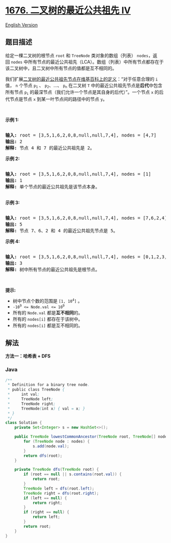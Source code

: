 # [1676. 二叉树的最近公共祖先 IV](https://leetcode.cn/problems/lowest-common-ancestor-of-a-binary-tree-iv)

[English Version](/solution/1600-1699/1676.Lowest%20Common%20Ancestor%20of%20a%20Binary%20Tree%20IV/README_EN.md)

## 题目描述

<p>给定一棵二叉树的根节点 <code>root</code> 和 <code>TreeNode</code> 类对象的数组（列表） <code>nodes</code>，返回<em> </em><code>nodes</code> 中所有节点的最近公共祖先（LCA）。数组（列表）中所有节点都存在于该二叉树中，且二叉树中所有节点的值都是互不相同的。</p>

<p>我们扩展<a href="https://en.wikipedia.org/wiki/Lowest_common_ancestor" target="_blank">二叉树的最近公共祖先节点在维基百科上的定义</a>：“对于任意合理的 <code>i</code> 值， <code>n</code> 个节点 <code>p<sub>1</sub></code> 、 <code>p<sub>2</sub></code>、...、 <code>p<sub>n</sub></code> 在二叉树 <code>T</code> 中的最近公共祖先节点是<strong>后代</strong>中包含所有节点 <code>p<sub>i</sub></code> 的最深节点（我们允许一个节点是其自身的后代）”。一个节点 <code>x</code> 的后代节点是节点 <code>x</code> 到某一叶节点间的路径中的节点 <code>y</code>。</p>

<p> </p>

<p><strong>示例 1:</strong></p>
<img alt="" src="https://fastly.jsdelivr.net/gh/doocs/leetcode@main/solution/1600-1699/1676.Lowest%20Common%20Ancestor%20of%20a%20Binary%20Tree%20IV/images/binarytree.png">
<pre><strong>输入:</strong> root = [3,5,1,6,2,0,8,null,null,7,4], nodes = [4,7]
<strong>输出:</strong> 2
<strong>解释:</strong> 节点 4 和 7 的最近公共祖先是 2。
</pre>

<p><strong>示例 2:</strong></p>
<img alt="" src="https://fastly.jsdelivr.net/gh/doocs/leetcode@main/solution/1600-1699/1676.Lowest%20Common%20Ancestor%20of%20a%20Binary%20Tree%20IV/images/binarytree.png">
<pre><strong>输入:</strong> root = [3,5,1,6,2,0,8,null,null,7,4], nodes = [1]
<strong>输出:</strong> 1
<strong>解释:</strong> 单个节点的最近公共祖先是该节点本身。

</pre>

<p><strong>示例 3:</strong></p>
<img alt="" src="https://fastly.jsdelivr.net/gh/doocs/leetcode@main/solution/1600-1699/1676.Lowest%20Common%20Ancestor%20of%20a%20Binary%20Tree%20IV/images/binarytree.png">
<pre><strong>输入:</strong> root = [3,5,1,6,2,0,8,null,null,7,4], nodes = [7,6,2,4]
<strong>输出:</strong> 5
<strong>解释:</strong> 节点 7、6、2 和 4 的最近公共祖先节点是 5。
</pre>

<p><strong>示例 4:</strong></p>
<img alt="" src="https://fastly.jsdelivr.net/gh/doocs/leetcode@main/solution/1600-1699/1676.Lowest%20Common%20Ancestor%20of%20a%20Binary%20Tree%20IV/images/binarytree.png">
<pre><strong>输入:</strong> root = [3,5,1,6,2,0,8,null,null,7,4], nodes = [0,1,2,3,4,5,6,7,8]
<strong>输出:</strong> 3
<strong>解释:</strong> 树中所有节点的最近公共祖先是根节点。
</pre>

<p> </p>

<p><strong>提示:</strong></p>

<ul>
	<li>树中节点个数的范围是 <code>[1, 10<sup>4</sup>]</code> 。</li>
	<li><code>-10<sup>9</sup> &lt;= Node.val &lt;= 10<sup>9</sup></code></li>
	<li>所有的 <code>Node.val</code> 都是<strong>互不相同</strong>的。</li>
	<li>所有的 <code>nodes[i]</code> 都存在于该树中。</li>
	<li>所有的 <code>nodes[i]</code> 都是互不相同的。</li>
</ul>

## 解法

**方法一：哈希表 + DFS**

### **Java**

```java
/**
 * Definition for a binary tree node.
 * public class TreeNode {
 *     int val;
 *     TreeNode left;
 *     TreeNode right;
 *     TreeNode(int x) { val = x; }
 * }
 */
class Solution {
    private Set<Integer> s = new HashSet<>();

    public TreeNode lowestCommonAncestor(TreeNode root, TreeNode[] nodes) {
        for (TreeNode node : nodes) {
            s.add(node.val);
        }
        return dfs(root);
    }

    private TreeNode dfs(TreeNode root) {
        if (root == null || s.contains(root.val)) {
            return root;
        }
        TreeNode left = dfs(root.left);
        TreeNode right = dfs(root.right);
        if (left == null) {
            return right;
        }
        if (right == null) {
            return left;
        }
        return root;
    }
}
```
